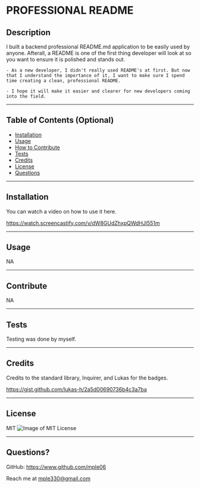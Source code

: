 # PROFESSIONAL README

## Description

I built a backend professional README.md application to be easily used by anyone. Afterall, a README is one of the first thing developer will look at so you want to ensure it is polished and stands out.

    - As a new developer, I didn't really used README's at first. But now that I understand the importance of it, I want to make sure I spend time creating a clean, professional README.
    
    - I hope it will make it easier and clearer for new developers coming into the field.

---

## Table of Contents (Optional)

- [Installation](#installation)
- [Usage](#usage)
- [How to Contribute](#contribute)
- [Tests](#tests)
- [Credits](#credits)
- [License](#license)
- [Questions](#questions)

---

## Installation

You can watch a video on how to use it here.

https://watch.screencastify.com/v/dW8GUdZhxpQWdHJl551m

---

## Usage

NA

---

## Contribute

NA

---

## Tests

Testing was done by myself.

---

## Credits

Credits to the standard library, Inquirer, and Lukas for the badges.

https://gist.github.com/lukas-h/2a5d00690736b4c3a7ba

---

## License

MIT ![Image of MIT License](https://img.shields.io/badge/License-MIT-blue.svg)

---

## Questions?

GitHub: https://www.github.com/mple06

Reach me at mple330@gmail.com

    
